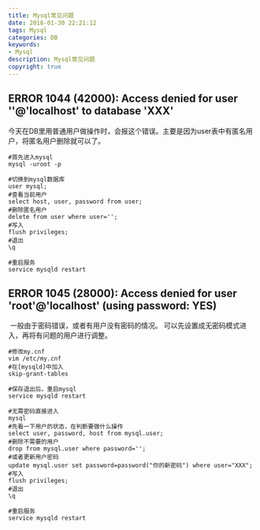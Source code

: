 ```yaml
---
title: Mysql常见问题
date: 2018-01-30 22:21:12
tags: Mysql
categories: DB
keywords: 
- Mysql
description: Mysql常见问题
copyright: true
---
```


## ERROR 1044 (42000): Access denied for user ''@'localhost' to database 'XXX'

​	今天在DB里用普通用户做操作时，会报这个错误。主要是因为user表中有匿名用户，将匿名用户删除就可以了。

```
#首先进入mysql
mysql -uroot -p

#切换到mysql数据库
user mysql;
#查看当前用户
select host, user, password from user;
#删除匿名用户
delete from user where user='';
#写入
flush privileges;
#退出
\q

#重启服务
service mysqld restart
```

## ERROR 1045 (28000): Access denied for user 'root'@'localhost' (using password: YES)

​	一般由于密码错误，或者有用户没有密码的情况。	可以先设置成无密码模式进入，再将有问题的用户进行调整。

```
#修改my.cnf
vim /etc/my.cnf
#在[mysqld]中加入
skip-grant-tables

#保存退出后，重启mysql
service mysqld restart

#无需密码直接进入
mysql
#先看一下用户的状态，在判断要做什么操作
select user, password, host from mysql.user;
#删除不需要的用户
drop from mysql.user where password='';
#或者更新用户密码
update mysql.user set password=password("你的新密码") where user="XXX";
#写入
flush privileges;
#退出
\q

#重启服务
service mysqld restart
```
